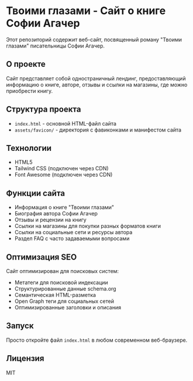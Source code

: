 # Твоими глазами - Сайт о книге Софии Агачер

Этот репозиторий содержит веб-сайт, посвященный роману "Твоими глазами" писательницы Софии Агачер.

## О проекте

Сайт представляет собой одностраничный лендинг, предоставляющий информацию о книге, авторе, отзывы и ссылки на магазины, где можно приобрести книгу.

## Структура проекта

- `index.html` - основной HTML-файл сайта
- `assets/favicon/` - директория с фавиконками и манифестом сайта

## Технологии

- HTML5
- Tailwind CSS (подключен через CDN)
- Font Awesome (подключен через CDN)

## Функции сайта

- Информация о книге "Твоими глазами"
- Биография автора Софии Агачер
- Отзывы и рецензии на книгу
- Ссылки на магазины для покупки разных форматов книги
- Ссылки на социальные сети и ресурсы автора
- Раздел FAQ с часто задаваемыми вопросами

## Оптимизация SEO

Сайт оптимизирован для поисковых систем:
- Метатеги для поисковой индексации
- Структурированные данные schema.org
- Семантическая HTML-разметка
- Open Graph теги для социальных сетей
- Оптимизированные заголовки и описания

## Запуск

Просто откройте файл `index.html` в любом современном веб-браузере.

## Лицензия

MIT 